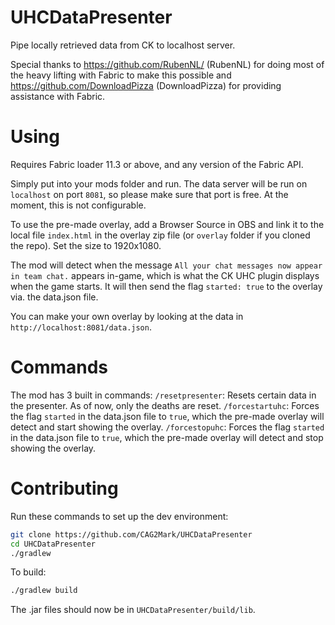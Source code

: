 # UHCDataPresenter
Pipe locally retrieved data from CK to localhost server.

Special thanks to https://github.com/RubenNL/ (RubenNL) for doing most of the heavy lifting with Fabric to make this possible and https://github.com/DownloadPizza (DownloadPizza) for providing assistance with Fabric.
 
# Using
Requires Fabric loader 11.3 or above, and any version of the Fabric API.
 
Simply put into your mods folder and run. The data server will be run on `localhost` on port `8081`, so please make sure that port is free. At the moment, this is not configurable.
 
To use the pre-made overlay, add a Browser Source in OBS and link it to the local file `index.html` in the overlay zip file (or `overlay` folder if you cloned the repo). Set the size to 1920x1080.

The mod will detect when the message `All your chat messages now appear in team chat.` appears in-game, which is what the CK UHC plugin displays when the game starts. It will then send the flag `started: true` to the overlay via. the data.json file.

You can make your own overlay by looking at the data in `http://localhost:8081/data.json`.

# Commands
The mod has 3 built in commands:
`/resetpresenter`: Resets certain data in the presenter. As of now, only the deaths are reset.
`/forcestartuhc`: Forces the flag `started` in the data.json file to `true`, which the pre-made overlay will detect and start showing the overlay.
`/forcestopuhc`: Forces the flag `started` in the data.json file to `true`, which the pre-made overlay will detect and stop showing the overlay.

# Contributing

Run these commands to set up the dev environment:
```bash
git clone https://github.com/CAG2Mark/UHCDataPresenter
cd UHCDataPresenter
./gradlew
````

To build:
```bash
./gradlew build
```
The .jar files should now be in `UHCDataPresenter/build/lib`.
